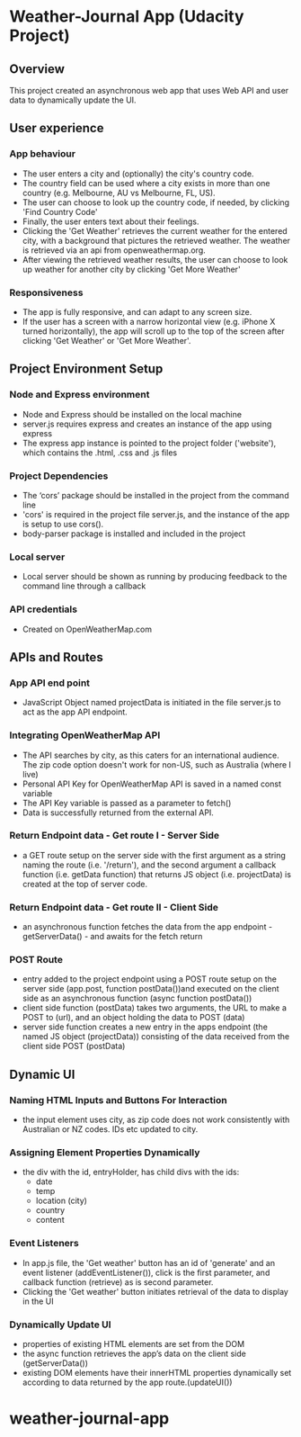 # Weather-Journal App (Udacity Project)

## Overview
This project created an asynchronous web app that uses Web API and user data to dynamically update the UI. 

## User experience
### App behaviour
* The user enters a city and (optionally) the city's country code. 
* The country field can be used where a city exists in more than one country (e.g. Melbourne, AU vs Melbourne, FL, US).
* The user can choose to look up the country code, if needed, by clicking 'Find Country Code'
* Finally, the user enters text about their feelings.
* Clicking the 'Get Weather' retrieves the current weather for the entered city, with a background that pictures the retrieved weather. The weather is retrieved via an api from openweathermap.org.
* After viewing the retrieved weather results, the user can choose to look up weather for another city by clicking 'Get More Weather'
### Responsiveness
* The app is fully responsive, and can adapt to any screen size.
* If the user has a screen with a narrow horizontal view (e.g. iPhone X turned horizontally), the app will scroll up to the top of the screen after clicking 'Get Weather' or 'Get More Weather'.

## Project Environment Setup
### Node and Express environment
* Node and Express should be installed on the local machine
* server.js requires express and creates an instance of the app using express
* The express app instance is pointed to the project folder ('website'), which contains the .html, .css and .js files

### Project Dependencies
* The ‘cors’ package should be installed in the project from the command line
* 'cors' is required in the project file server.js, and the instance of the app is setup to use cors().
* body-parser package is installed and included in the project

### Local server
* Local server should be shown as running by producing feedback to the command line through a callback

### API credentials 
* Created on OpenWeatherMap.com

## APIs and Routes
### App API end point
* JavaScript Object named projectData is initiated in the file server.js to act as the app API endpoint.

### Integrating OpenWeatherMap API
* The API searches by city, as this caters for an international audience. The zip code option doesn't work for non-US, such as Australia (where I live)
* Personal API Key for OpenWeatherMap API is saved in a named const variable
* The API Key variable is passed as a parameter to fetch()
* Data is successfully returned from the external API.

### Return Endpoint data - Get route I - Server Side
* a GET route setup on the server side with the first argument as a string naming the route (i.e. '/return'), and the second argument a callback function (i.e. getData function) that returns JS object (i.e. projectData) is created at the top of server code.

### Return Endpoint data - Get route II - Client Side
* an asynchronous function fetches the data from the app endpoint - getServerData() - and awaits for the fetch return

### POST Route
* entry added to the project endpoint using a POST route setup on the server side (app.post, function postData())and executed on the client side as an asynchronous function (async function postData())
* client side function (postData) takes two arguments, the URL to make a POST to (url), and an object holding the data to POST (data)
* server side function creates a new entry in the apps endpoint (the named JS object (projectData)) consisting of the data received from the client side POST (postData)

## Dynamic UI
### Naming HTML Inputs and Buttons For Interaction
* the input element uses city, as zip code does not work consistently with Australian or NZ codes. IDs etc updated to city.
### Assigning Element Properties Dynamically
* the div with the id, entryHolder, has child divs with the ids:
    - date
    - temp
    - location (city)
    - country
    - content
### Event Listeners
* In app.js file, the 'Get weather' button has an id of 'generate' and an event listener (addEventListener()), click is the first parameter, and callback function (retrieve) as is second parameter. 
* Clicking the 'Get weather' button initiates retrieval of the data to display in the UI
### Dynamically Update UI
* properties of existing HTML elements are set from the DOM
* the async function retrieves the app’s data on the client side (getServerData())
* existing DOM elements have their innerHTML properties dynamically set according to data returned by the app route.(updateUI())

# weather-journal-app